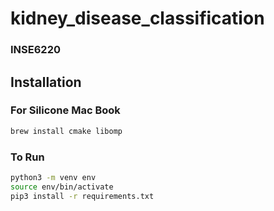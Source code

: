 # kidney_disease_classification

### INSE6220

## Installation

### For Silicone Mac Book
```bash
brew install cmake libomp
```

### To Run
```bash
python3 -m venv env
source env/bin/activate 
pip3 install -r requirements.txt
```